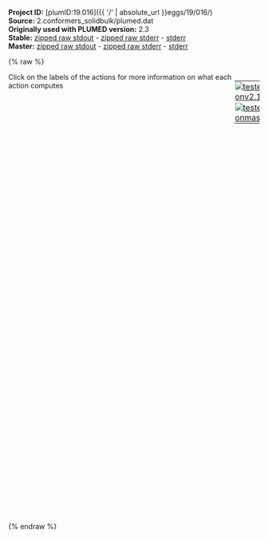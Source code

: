 **Project ID:** [plumID:19.016]({{ '/' | absolute_url }}eggs/19/016/)  
**Source:** 2.conformers_solidbulk/plumed.dat  
**Originally used with PLUMED version:** 2.3  
**Stable:** [zipped raw stdout](plumed.dat.plumed.stdout.txt.zip) - [zipped raw stderr](plumed.dat.plumed.stderr.txt.zip) - [stderr](plumed.dat.plumed.stderr)  
**Master:** [zipped raw stdout](plumed.dat.plumed_master.stdout.txt.zip) - [zipped raw stderr](plumed.dat.plumed_master.stderr.txt.zip) - [stderr](plumed.dat.plumed_master.stderr)  

{% raw %}
<div style="width: 100%; float:left">
<div style="width: 90%; float:left" id="value_details_data/2.conformers_solidbulk/plumed.dat"> Click on the labels of the actions for more information on what each action computes </div>
<div style="width: 10%; float:left"><table><tr><td style="padding:1px"><a href="plumed.dat.plumed.stderr"><img src="https://img.shields.io/badge/v2.10-passing-green.svg" alt="tested onv2.10" /></a></td></tr><tr><td style="padding:1px"><a href="plumed.dat.plumed_master.stderr"><img src="https://img.shields.io/badge/master-passing-green.svg" alt="tested onmaster" /></a></td></tr></table></div></div>
<pre style="width=97%;">
<b name="data/2.conformers_solidbulk/plumed.datt0" onclick='showPath("data/2.conformers_solidbulk/plumed.dat","data/2.conformers_solidbulk/plumed.datt0","data/2.conformers_solidbulk/plumed.datt0","black")'>t0</b><span style="display:none;" id="data/2.conformers_solidbulk/plumed.datt0">The TORSION action with label <b>t0</b> calculates the following quantities:<table  align="center" frame="void" width="95%" cellpadding="5%"><tr><td width="5%"><b> Quantity </b>  </td><td width="5%"><b> Type </b>  </td><td><b> Description </b> </td></tr><tr><td width="5%">t0</td><td width="5%"><font color="black">scalar</font></td><td>the TORSION involving these atoms</td></tr></table></span>: <span class="plumedtooltip" style="color:green">TORSION<span class="right">Calculate a torsional angle. <a href="https://www.plumed.org/doc-master/user-doc/html/_t_o_r_s_i_o_n.html" style="color:green">More details</a><i></i></span></span> <span class="plumedtooltip">ATOMS<span class="right">the four atoms involved in the torsional angle<i></i></span></span>=393,394,395,396
<b name="data/2.conformers_solidbulk/plumed.datt1" onclick='showPath("data/2.conformers_solidbulk/plumed.dat","data/2.conformers_solidbulk/plumed.datt1","data/2.conformers_solidbulk/plumed.datt1","black")'>t1</b><span style="display:none;" id="data/2.conformers_solidbulk/plumed.datt1">The TORSION action with label <b>t1</b> calculates the following quantities:<table  align="center" frame="void" width="95%" cellpadding="5%"><tr><td width="5%"><b> Quantity </b>  </td><td width="5%"><b> Type </b>  </td><td><b> Description </b> </td></tr><tr><td width="5%">t1</td><td width="5%"><font color="black">scalar</font></td><td>the TORSION involving these atoms</td></tr></table></span>: <span class="plumedtooltip" style="color:green">TORSION<span class="right">Calculate a torsional angle. <a href="https://www.plumed.org/doc-master/user-doc/html/_t_o_r_s_i_o_n.html" style="color:green">More details</a><i></i></span></span> <span class="plumedtooltip">ATOMS<span class="right">the four atoms involved in the torsional angle<i></i></span></span>=397,393,394,395
<b name="data/2.conformers_solidbulk/plumed.datt2" onclick='showPath("data/2.conformers_solidbulk/plumed.dat","data/2.conformers_solidbulk/plumed.datt2","data/2.conformers_solidbulk/plumed.datt2","black")'>t2</b><span style="display:none;" id="data/2.conformers_solidbulk/plumed.datt2">The TORSION action with label <b>t2</b> calculates the following quantities:<table  align="center" frame="void" width="95%" cellpadding="5%"><tr><td width="5%"><b> Quantity </b>  </td><td width="5%"><b> Type </b>  </td><td><b> Description </b> </td></tr><tr><td width="5%">t2</td><td width="5%"><font color="black">scalar</font></td><td>the TORSION involving these atoms</td></tr></table></span>: <span class="plumedtooltip" style="color:green">TORSION<span class="right">Calculate a torsional angle. <a href="https://www.plumed.org/doc-master/user-doc/html/_t_o_r_s_i_o_n.html" style="color:green">More details</a><i></i></span></span> <span class="plumedtooltip">ATOMS<span class="right">the four atoms involved in the torsional angle<i></i></span></span>=394,395,396,399

<span id="data/2.conformers_solidbulk/plumed.datdefmetad_short"><span class="plumedtooltip" style="color:green">METAD<span class="right">Used to performed metadynamics on one or more collective variables. This action has <a class="toggler" href='javascript:;' onclick='toggleDisplay("data/2.conformers_solidbulk/plumed.datdefmetad");'>hidden defaults</a>. <a href="https://www.plumed.org/doc-master/user-doc/html/_m_e_t_a_d.html">More details</a><i></i></span></span> ...
 <span class="plumedtooltip">LABEL<span class="right">a label for the action so that its output can be referenced in the input to other actions<i></i></span></span>=<b name="data/2.conformers_solidbulk/plumed.datmetad" onclick='showPath("data/2.conformers_solidbulk/plumed.dat","data/2.conformers_solidbulk/plumed.datmetad","data/2.conformers_solidbulk/plumed.datmetad","black")'>metad</b><span style="display:none;" id="data/2.conformers_solidbulk/plumed.datmetad">The METAD action with label <b>metad</b> calculates the following quantities:<table  align="center" frame="void" width="95%" cellpadding="5%"><tr><td width="5%"><b> Quantity </b>  </td><td width="5%"><b> Type </b>  </td><td><b> Description </b> </td></tr><tr><td width="5%">metad.bias</td><td width="5%"><font color="black">scalar</font></td><td>the instantaneous value of the bias potential</td></tr></table></span>
 <span class="plumedtooltip">ARG<span class="right">the labels of the scalars on which the bias will act<i></i></span></span>=<b name="data/2.conformers_solidbulk/plumed.datt0">t0</b>,<b name="data/2.conformers_solidbulk/plumed.datt1">t1</b>,<b name="data/2.conformers_solidbulk/plumed.datt2">t2</b> <span class="plumedtooltip">SIGMA<span class="right">the widths of the Gaussian hills<i></i></span></span>=0.20,0.20,0.20 <span class="plumedtooltip">HEIGHT<span class="right">the heights of the Gaussian hills<i></i></span></span>=1.20 <span class="plumedtooltip">BIASFACTOR<span class="right">use well tempered metadynamics and use this bias factor<i></i></span></span>=5 <span class="plumedtooltip">TEMP<span class="right">the system temperature - this is only needed if you are doing well-tempered metadynamics<i></i></span></span>=300.0 <span class="plumedtooltip">PACE<span class="right">the frequency for hill addition<i></i></span></span>=500
 <span class="plumedtooltip">GRID_MIN<span class="right">the lower bounds for the grid<i></i></span></span>=-pi,-pi,-pi <span class="plumedtooltip">GRID_MAX<span class="right">the upper bounds for the grid<i></i></span></span>=pi,pi,pi <span class="plumedtooltip">GRID_BIN<span class="right">the number of bins for the grid<i></i></span></span>=150,150,150
... METAD
</span><span id="data/2.conformers_solidbulk/plumed.datdefmetad_long" style="display:none;"><span class="plumedtooltip" style="color:green">METAD<span class="right">Used to performed metadynamics on one or more collective variables. This action uses the <a class="toggler" href='javascript:;' onclick='toggleDisplay("data/2.conformers_solidbulk/plumed.datdefmetad");'>defaults shown here</a>. <a href="https://www.plumed.org/doc-master/user-doc/html/_m_e_t_a_d.html">More details</a><i></i></span></span> ...
 <span class="plumedtooltip">LABEL<span class="right">a label for the action so that its output can be referenced in the input to other actions<i></i></span></span>=<b name="data/2.conformers_solidbulk/plumed.datmetad" onclick='showPath("data/2.conformers_solidbulk/plumed.dat","data/2.conformers_solidbulk/plumed.datmetad","data/2.conformers_solidbulk/plumed.datmetad","black")'>metad</b>
 <span class="plumedtooltip">ARG<span class="right">the labels of the scalars on which the bias will act<i></i></span></span>=<b name="data/2.conformers_solidbulk/plumed.datt0">t0</b>,<b name="data/2.conformers_solidbulk/plumed.datt1">t1</b>,<b name="data/2.conformers_solidbulk/plumed.datt2">t2</b> <span class="plumedtooltip">SIGMA<span class="right">the widths of the Gaussian hills<i></i></span></span>=0.20,0.20,0.20 <span class="plumedtooltip">HEIGHT<span class="right">the heights of the Gaussian hills<i></i></span></span>=1.20 <span class="plumedtooltip">BIASFACTOR<span class="right">use well tempered metadynamics and use this bias factor<i></i></span></span>=5 <span class="plumedtooltip">TEMP<span class="right">the system temperature - this is only needed if you are doing well-tempered metadynamics<i></i></span></span>=300.0 <span class="plumedtooltip">PACE<span class="right">the frequency for hill addition<i></i></span></span>=500
 <span class="plumedtooltip">GRID_MIN<span class="right">the lower bounds for the grid<i></i></span></span>=-pi,-pi,-pi <span class="plumedtooltip">GRID_MAX<span class="right">the upper bounds for the grid<i></i></span></span>=pi,pi,pi <span class="plumedtooltip">GRID_BIN<span class="right">the number of bins for the grid<i></i></span></span>=150,150,150
 <span class="plumedtooltip">FILE<span class="right"> a file in which the list of added hills is stored<i></i></span></span>=HILLS
... METAD
</span><br/><span class="plumedtooltip" style="color:green">PRINT<span class="right">Print quantities to a file. <a href="https://www.plumed.org/doc-master/user-doc/html/_p_r_i_n_t.html" style="color:green">More details</a><i></i></span></span> <span class="plumedtooltip">ARG<span class="right">the labels of the values that you would like to print to the file<i></i></span></span>=<b name="data/2.conformers_solidbulk/plumed.datt0">t0</b>,<b name="data/2.conformers_solidbulk/plumed.datt1">t1</b>,<b name="data/2.conformers_solidbulk/plumed.datt2">t2</b>,<b name="data/2.conformers_solidbulk/plumed.datmetad">metad.bias</b> <span class="plumedtooltip">STRIDE<span class="right"> the frequency with which the quantities of interest should be output<i></i></span></span>=100 <span class="plumedtooltip">FILE<span class="right">the name of the file on which to output these quantities<i></i></span></span>=COLVAR.data

<span style="display:none;" id="data/2.conformers_solidbulk/plumed.dat">The PRINT action with label <b></b> calculates something</span><span class="plumedtooltip" style="color:green">ENDPLUMED<span class="right">Terminate plumed input. <a href="https://www.plumed.org/doc-master/user-doc/html/_e_n_d_p_l_u_m_e_d.html" style="color:green">More details</a><i></i></span></span><span style="color:blue" class="comment">
</span></pre>
{% endraw %}

